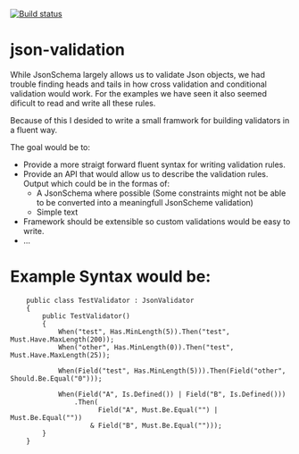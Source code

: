 [![Build status](https://ci.appveyor.com/api/projects/status/at67620962onli32/branch/master?svg=true)](https://ci.appveyor.com/project/jeme/json-validation/branch/master)

# json-validation

While JsonSchema largely allows us to validate Json objects, we had trouble finding heads and tails in how cross validation and conditional validation would work. For the examples we have seen it also seemed dificult to read and write all these rules.

Because of this I desided to write a small framwork for building validators in a fluent way.

The goal would be to:
 - Provide a more straigt forward fluent syntax for writing validation rules.
 - Provide an API that would allow us to describe the validation rules. Output which could be in the formas of:
   - A JsonSchema where possible (Some constraints might not be able to be converted into a meaningfull JsonScheme validation)
   - Simple text
 - Framework should be extensible so custom validations would be easy to write.
 - ...
 
# Example Syntax would be:

```
    public class TestValidator : JsonValidator
    {
        public TestValidator()
        {
            When("test", Has.MinLength(5)).Then("test", Must.Have.MaxLength(200));
            When("other", Has.MinLength(0)).Then("test", Must.Have.MaxLength(25));

            When(Field("test", Has.MinLength(5))).Then(Field("other", Should.Be.Equal("0")));

            When(Field("A", Is.Defined()) | Field("B", Is.Defined()))
                .Then(
                      Field("A", Must.Be.Equal("") | Must.Be.Equal(""))
                    & Field("B", Must.Be.Equal("")));
        }
    }
```
